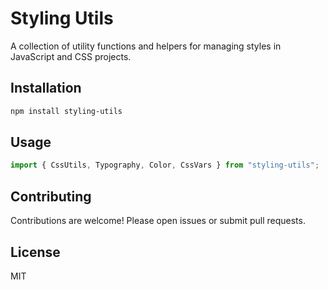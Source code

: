 # Styling Utils

A collection of utility functions and helpers for managing styles in JavaScript and CSS projects.

## Installation

```bash
npm install styling-utils
```

## Usage

```js
import { CssUtils, Typography, Color, CssVars } from "styling-utils";
```

## Contributing

Contributions are welcome! Please open issues or submit pull requests.

## License

MIT
